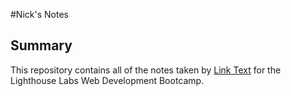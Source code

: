 #Nick's Notes

## Summary

This repository contains all of the notes taken by [Link Text](https://github.com/nfdoyle/) for the Lighthouse Labs Web Development Bootcamp.